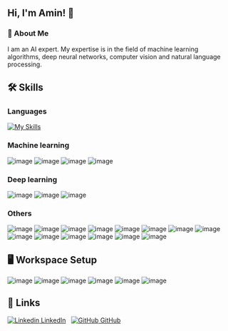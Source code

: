 ## Hi, I'm Amin! 👋

### 🚀 About Me

 I am an AI expert. My expertise is in the field of machine learning algorithms, deep neural networks, computer vision and natural language processing.
## 🛠️ Skills
### Languages
 [![My Skills](https://skillicons.dev/icons?i=python,matlab)](https://skillicons.dev)
### Machine learning
![image](https://img.shields.io/badge/NumPy-013243.svg?style=for-the-badge&logo=NumPy&logoColor=white)
![image](https://img.shields.io/badge/Pandas-2C2D72?style=for-the-badge&logo=pandas&logoColor=white)
![image](https://img.shields.io/badge/Matplotlib-239120?style=for-the-badge&logo=Plotly&logoColor=white)
![image](https://img.shields.io/badge/scikit_learn-F7931E?style=for-the-badge&logo=scikit-learn&logoColor=white)
### Deep learning
![image](https://img.shields.io/badge/TensorFlow-FF6F00?style=for-the-badge&logo=TensorFlow&logoColor=white)
![image](https://img.shields.io/badge/Keras-FF0000?style=for-the-badge&logo=keras&logoColor=white)
![image](https://img.shields.io/badge/PyTorch-EE4C2C?style=for-the-badge&logo=pytorch&logoColor=white)

 ### Others
![image](https://img.shields.io/badge/OpenCV-27338e?style=for-the-badge&logo=OpenCV&logoColor=white)
![image](https://img.shields.io/badge/YOLO-00FFFF.svg?style=for-the-badge&logo=YOLO&logoColor=black)
![image](https://img.shields.io/badge/spaCy-09A3D5.svg?style=for-the-badge&logo=spaCy&logoColor=white)
![image](https://img.shields.io/badge/OpenAI-412991.svg?style=for-the-badge&logo=OpenAI&logoColor=white)
![image](https://img.shields.io/badge/Streamlit-FF4B4B.svg?style=for-the-badge&logo=Streamlit&logoColor=white)
![image](https://img.shields.io/badge/MySQL-4479A1.svg?style=for-the-badge&logo=MySQL&logoColor=white)
![image](https://img.shields.io/badge/PostgreSQL-4169E1.svg?style=for-the-badge&logo=PostgreSQL&logoColor=white)
![image](https://img.shields.io/badge/MongoDB-47A248.svg?style=for-the-badge&logo=MongoDB&logoColor=white)
![image](https://img.shields.io/badge/FastAPI-009688.svg?style=for-the-badge&logo=FastAPI&logoColor=white)
![image](https://img.shields.io/badge/GitHub%20Actions-2088FF.svg?style=for-the-badge&logo=GitHub-Actions&logoColor=white)
![image](https://img.shields.io/badge/Docker-2496ED.svg?style=for-the-badge&logo=Docker&logoColor=white)
![image](https://img.shields.io/badge/Dialogflow-FF9800.svg?style=for-the-badge&logo=Dialogflow&logoColor=white)
![image](https://img.shields.io/badge/Git-F05032.svg?style=for-the-badge&logo=Git&logoColor=white)
![image](https://img.shields.io/badge/Heroku-430098.svg?style=for-the-badge&logo=Heroku&logoColor=white)

## 🖥️ Workspace Setup
![image](https://img.shields.io/badge/Windows%2011-0078D4.svg?style=for-the-badge&logo=Windows-11&logoColor=white)
![image](https://img.shields.io/badge/Intel%20Core_i5_12th-0071C5?style=for-the-badge&logo=intel&logoColor=white)
![image](https://img.shields.io/badge/NVIDIA-GTX1650-76B900?style=for-the-badge&logo=nvidia&logoColor=white)
![image](https://img.shields.io/badge/Jupyter-F37626.svg?style=for-the-badge&logo=Jupyter&logoColor=white)
![image](https://img.shields.io/badge/PyCharm-000000.svg?style=for-the-badge&logo=PyCharm&logoColor=white)
![image](https://img.shields.io/badge/VSCode-0078D4?style=for-the-badge&logo=visual%20studio%20code&logoColor=white)

## 🔗 Links
[![Linkedin](https://i.stack.imgur.com/gVE0j.png) LinkedIn](https://www.linkedin.com/in/amin-haghdadi)
&nbsp;
[![GitHub](https://i.stack.imgur.com/tskMh.png) GitHub](https://github.com/AminHaghdadi)
